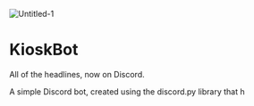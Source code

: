 ![Untitled-1](https://github.com/jv36/capas/assets/114192458/d52969e4-ac7e-4b3b-bed7-4ae04c6cd885)

# **KioskBot**


All of the headlines, now on Discord.

A simple Discord bot, created using the discord.py library that h
